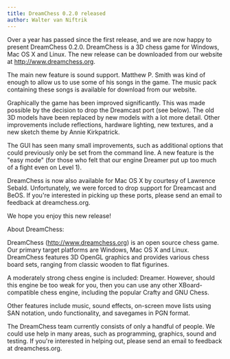 ```yaml
---
title: DreamChess 0.2.0 released
author: Walter van Niftrik
---
```

Over a year has passed since the first release, and we are now happy to present DreamChess 0.2.0. DreamChess is a 3D chess game for Windows, Mac OS X and Linux. The new release can be downloaded from our website at http://www.dreamchess.org.

The main new feature is sound support. Matthew P. Smith was kind of enough to allow us to use some of his songs in the game. The music pack containing these songs is available for download from our website.

Graphically the game has been improved significantly. This was made possible by the decision to drop the Dreamcast port (see below). The old 3D models have been replaced by new models with a lot more detail. Other improvements include reflections, hardware lighting, new textures, and a new sketch theme by Annie Kirkpatrick.

The GUI has seen many small improvements, such as additional options that could previously only be set from the command line. A new feature is the "easy mode" (for those who felt that our engine Dreamer put up too much of a fight even on Level 1).

DreamChess is now also available for Mac OS X by courtesy of Lawrence Sebald. Unfortunately, we were forced to drop support for Dreamcast and BeOS. If you're interested in picking up these ports, please send an email to feedback at dreamchess.org.

We hope you enjoy this new release!

About DreamChess:

DreamChess (http://www.dreamchess.org) is an open source chess game. Our primary target platforms are Windows, Mac OS X and Linux. DreamChess features 3D OpenGL graphics and provides various chess board sets, ranging from classic wooden to flat figurines.

A moderately strong chess engine is included: Dreamer. However, should this engine be too weak for you, then you can use any other XBoard-compatible chess engine, including the popular Crafty and GNU Chess.

Other features include music, sound effects, on-screen move lists using SAN notation, undo functionality, and savegames in PGN format.

The DreamChess team currently consists of only a handful of people. We could use help in many areas, such as programming, graphics, sound and testing. If you're interested in helping out, please send an email to feedback at dreamchess.org.

